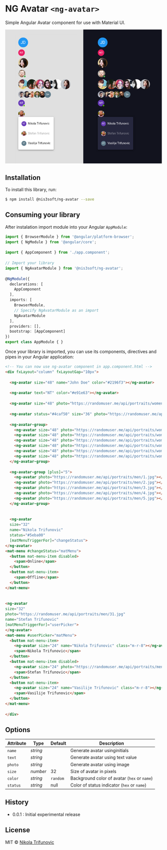 # NG Avatar `<ng-avatar>`

Simple Angular Avatar component for use with Material UI.

![NG Avatar](https://raw.githubusercontent.com/nistrisoft/ng-avatar/master/ng-avatar.png "NG Avatar")

## Installation

To install this library, run:

```bash
$ npm install @nis3soft/ng-avatar --save
```

## Consuming your library

After instalation import module into your Angular `AppModule`:

```typescript
import { BrowserModule } from '@angular/platform-browser';
import { NgModule } from '@angular/core';

import { AppComponent } from './app.component';

// Import your library
import { NgAvatarModule } from '@nis3soft/ng-avatar';

@NgModule({
  declarations: [
    AppComponent
  ],
  imports: [
    BrowserModule,
    // Specify NgAvatarModule as an import 
    NgAvatarModule
  ],
  providers: [],
  bootstrap: [AppComponent]
})
export class AppModule { }
```

Once your library is imported, you can use its components, directives and pipes in your Angular application:

```html
<!-- You can now use ng-avatar component in app.component.html -->
<div fxLayout="column" fxLayoutGap="10px">
  
  <ng-avatar size="48" name="John Doe" color="#2196f3"></ng-avatar>
  
  <ng-avatar text="NT" color="#e91e63"></ng-avatar>
  
  <ng-avatar size="48" photo="https://randomuser.me/api/portraits/women/79.jpg"></ng-avatar>
  
  <ng-avatar status="#4caf50" size="36" photo="https://randomuser.me/api/portraits/men/79.jpg"></ng-avatar>
  
  <ng-avatar-group>
    <ng-avatar size="48" photo="https://randomuser.me/api/portraits/women/7.jpg"></ng-avatar>
    <ng-avatar size="48" photo="https://randomuser.me/api/portraits/women/15.jpg"></ng-avatar>
    <ng-avatar size="48" photo="https://randomuser.me/api/portraits/women/9.jpg"></ng-avatar>
    <ng-avatar size="48" photo="https://randomuser.me/api/portraits/women/13.jpg"></ng-avatar>
    <ng-avatar size="48" photo="https://randomuser.me/api/portraits/women/18.jpg"></ng-avatar>
    <ng-avatar size="48" photo="https://randomuser.me/api/portraits/women/21.jpg"></ng-avatar>
  </ng-avatar-group>
  
  <ng-avatar-group [plus]="5">
    <ng-avatar photo="https://randomuser.me/api/portraits/men/1.jpg"></ng-avatar>
    <ng-avatar photo="https://randomuser.me/api/portraits/men/2.jpg"></ng-avatar>
    <ng-avatar photo="https://randomuser.me/api/portraits/men/3.jpg"></ng-avatar>
    <ng-avatar photo="https://randomuser.me/api/portraits/men/4.jpg"></ng-avatar>
    <ng-avatar photo="https://randomuser.me/api/portraits/men/5.jpg"></ng-avatar>
  </ng-avatar-group>
  
  
  <ng-avatar
  size="32"
  name="Nikola Trifunovic"
  status="#5eba00"
  [matMenuTriggerFor]="changeStatus">
</ng-avatar>
<mat-menu #changeStatus="matMenu">
  <button mat-menu-item disabled>
    <span>Online</span>
  </button>
  <button mat-menu-item>
    <span>Offline</span>
  </button>
</mat-menu>


<ng-avatar
size="32"
photo="https://randomuser.me/api/portraits/men/31.jpg"
name="Stefan Trifunovic"
[matMenuTriggerFor]="userPicker">
</ng-avatar>
<mat-menu #userPicker="matMenu">
  <button mat-menu-item>
    <ng-avatar size="24" name="Nikola Trifunovic" class="m-r-8"></ng-avatar>
    <span>Nikola Trifunovic</span>
  </button>
  <button mat-menu-item disabled>
    <ng-avatar size="24" photo="https://randomuser.me/api/portraits/men/31.jpg" class="m-r-8"></ng-avatar>
    <span>Stefan Trifunovic</span>
  </button>
  <button mat-menu-item>
    <ng-avatar size="24" name="Vasilije Trifunovic" class="m-r-8"></ng-avatar>
    <span>Vasilije Trifunovic</span>
  </button>
</mat-menu>

</div>
```

## Options

|      Attribute      |      Type         |  Default |               Description                     |
| ------------------- | ----------------- | -------- |-----------------------------------------------|
| `name`              | *string*          |          | Generate avatar usinginitials
| `text`              | *string*          |          | Generate avatar using text value
| `photo`             | *string*          |          | Generate avatar using image
| `size`              | *number*          |    32    | Size of avatar in pixels
| `color`             | *string*          | `random` | Background color of avatar (`hex` or `name`)
| `status`            | *string*          |   null   | Color of status indicator (`hex` or `name`)

## History
* 0.0.1 : Initial experimental release

## License

MIT © [Nikola Trifunovic](mailto:johonunu@gmail.com)
